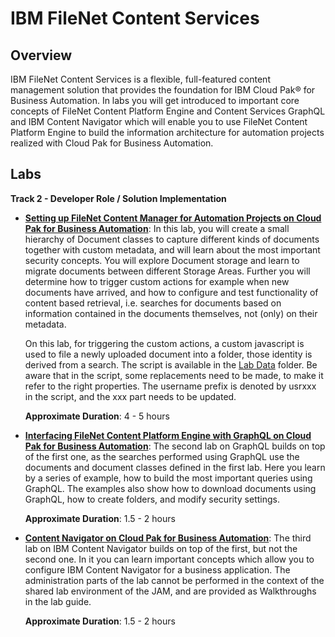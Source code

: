 # IBM FileNet Content Services

## Overview

IBM FileNet Content Services is a flexible, full-featured content management solution that provides the foundation for IBM Cloud Pak® for Business Automation. In labs you will get introduced to important core concepts of FileNet Content Platform Engine and Content Services GraphQL and IBM Content Navigator which will enable you to use FileNet Content Platform Engine to build the information architecture for automation projects realized with Cloud Pak for Business Automation. 

## Labs

**Track 2 - Developer Role / Solution Implementation**

- **[Setting up FileNet Content Manager for Automation Projects on Cloud Pak for Business Automation](CONTENT%20Lab%201%20-%20CPE.pdf)**:
  In this lab, you will create a small hierarchy of Document classes to
  capture different kinds of documents together with custom metadata,
  and will learn about the most important security concepts. You will
  explore Document storage and learn to migrate documents between
  different Storage Areas.  Further you will determine how to trigger
  custom actions for example when new documents have arrived, and how to
  configure and test functionality of content based retrieval,
  i.e. searches for documents based on information contained in the
  documents themselves, not (only) on their metadata.

  On this lab, for triggering the custom actions, a custom javascript is
  used to file a newly uploaded document into a folder, those identity
  is derived from a search. The script is available in the [Lab
  Data](lab%20data) folder. Be aware that in the script, some
  replacements need to be made, to make it refer to the right
  properties. The username prefix is denoted by usrxxx in the script,
  and the xxx part needs to be updated.

  **Approximate Duration**: 4 - 5 hours

- **[Interfacing FileNet Content Platform Engine with GraphQL on Cloud Pak for Business Automation](CONTENT%20Lab%202%20-%20GraphQL.pdf)**:
  The second lab on GraphQL builds on top of the first one, as the
  searches performed using GraphQL use the documents and document
  classes defined in the first lab.  Here you learn by a series of
  example, how to build the most important queries using GraphQL.  The
  examples also show how to download documents using GraphQL, how to
  create folders, and modify security settings.

  **Approximate Duration**: 1.5 - 2 hours

- **[Content Navigator on Cloud Pak for Business Automation](CONTENT%20Lab%203%20-%20ICN.pdf)**:
  The third lab on IBM Content Navigator builds on top of the first, but not the second one.
  In it you can learn important concepts which allow you to configure IBM Content Navigator for a business application.
  The administration parts of the lab cannot be performed in the context of the shared lab environment of the JAM, and
  are provided as Walkthroughs in the lab guide.
  
  **Approximate Duration**: 1.5 - 2 hours
